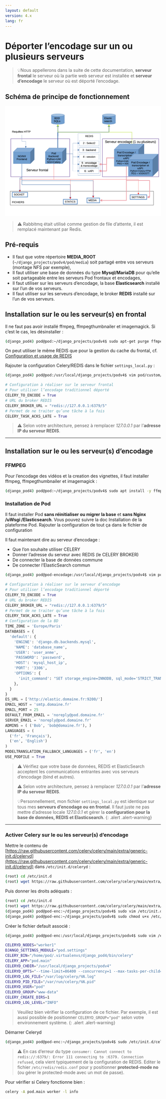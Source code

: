 ```yaml
---
layout: default
version: 4.x
lang: fr
---
```


# Déporter l’encodage sur un ou plusieurs serveurs

>💡Nous appellerons dans la suite de cette documentation, **serveur frontal** le serveur où la partie web serveur est installée et **serveur d’encodage** le serveur où est déporté l’encodage.

## Schéma de principe de fonctionnement

![Schéma de fonctionnement](remote-encoding_screens/remote-encoding.png)

> ⚠️ Rabbitmq était utilisé comme gestion de file d’attente, il est remplacé maintenant par Redis.

## Pré-requis

- Il faut que votre répertoire **MEDIA_ROOT** (```~/django_projects/podv4/pod/media```) soit partagé entre vos serveurs (montage NFS par exemple),
- Il faut utiliser une base de données du type **Mysql/MariaDB** pour qu’elle soit partageable entre les serveurs Pod frontaux et encodages,
- Il faut utiliser sur les serveurs d’encodage, la base **Elasticsearch** installé sur l’un de vos serveurs.
- Il faut utiliser sur les serveurs d’encodage, le broker **REDIS** installé sur l’un de vos serveurs.

## Installation sur le ou les serveur(s) en frontal

Il ne faut pas avoir installé ffmpeg, ffmpegthumbnailer et imagemagick. Si c’est le cas, les désinstaller :

```bash
(django_pod4) pod@pod:~/django_projects/podv4$ sudo apt-get purge ffmpeg ffmpegthumbnailer imagemagick
```

On peut utiliser le même REDIS que pour la gestion du cache du frontal, cf. [Configuration et usage de REDIS](redis_fr)

Rajouter la configuration Celery/REDIS dans le fichier `settings_local.py` :

```bash
(django_pod4) pod@pod:/usr/local/django_projects/podv4$ vim pod/custom/settings_local.py
```

```python
# Configuration à réaliser sur le serveur frontal
# Pour utiliser l’encodage traditionnel déporté
CELERY_TO_ENCODE = True
# URL du broker REDIS
CELERY_BROKER_URL = "redis://127.0.0.1:6379/5"
# Permet de ne traiter qu’une tâche à la fois
CELERY_TASK_ACKS_LATE = True
```

> ⚠️ Selon votre architecture, pensez à remplacer _127.0.0.1_ par l’**adresse IP du serveur REDIS**.

---

## Installation sur le ou les serveur(s) d’encodage

### FFMPEG

Pour l’encodage des vidéos et la creation des vignettes, il faut installer ffmpeg, ffmpegthumbnailer et imagemagick :

```sh
(django_pod4) pod@pod:~/django_projects/podv4$ sudo apt install -y ffmpeg ffmpegthumbnailer imagemagick
```

### Installation de Pod

Il faut installer Pod **sans réinitialiser ou migrer la base** et **sans Nginx /uWsgi /Elasticsearch**.
Vous pouvez suivre la doc Installation de la plateforme Pod.
Rajouter la configuration de tout ça dans le fichier de configuration

Il faut maintenant dire au serveur d’encodage :

- Que l’on souhaite utiliser CELERY
- Donner l’adresse du serveur avec REDIS (le CELERY BROKER)
- De connecter la base de données commune
- De connecter l’ElasticSearch commun

```bash
(django_pod4) pod@pod-encodage:/usr/local/django_projects/podv4$ vim pod/custom/settings_local.py
```

```python
# Configuration à réaliser sur le serveur d’encodage
# Pour utiliser l’encodage traditionnel déporté
CELERY_TO_ENCODE = True
# URL du broker REDIS
CELERY_BROKER_URL = "redis://127.0.0.1:6379/5"
# Permet de ne traiter qu’une tâche à la fois
CELERY_TASK_ACKS_LATE = True
# Configuration de la BD
TIME_ZONE = 'Europe/Paris'
DATABASES = {
  'default': {
    'ENGINE': 'django.db.backends.mysql',
    'NAME': 'database_name',
    'USER': 'user_anme',
    'PASSWORD': 'password',
    'HOST': 'mysql_host_ip',
    'PORT': '3306',
    'OPTIONS': {
      'init_command': "SET storage_engine=INNODB, sql_mode='STRICT_TRANS_TABLES', innodb_strict_mode=1",
    },
  }
}
ES_URL = ['http://elastic.domaine.fr:9200/']
EMAIL_HOST = 'smtp.domaine.fr'
EMAIL_PORT = 25
DEFAULT_FROM_EMAIL = 'noreply@pod.domaine.fr'
SERVER_EMAIL = 'noreply@pod.domaine.fr'
ADMINS = ( ('Bob', 'bob@domaine.fr'), )
LANGUAGES = (
  ('fr', 'Français'),
  ('en', 'English')
)
MODELTRANSLATION_FALLBACK_LANGUAGES = ('fr', 'en')
USE_PODFILE = True
```

> ⚠️ Vérifiez que votre base de données, REDIS et ElasticSearch acceptent les communications entrantes avec vos serveurs d’encodage (bind et autres).
>
> ⚠️ Selon votre architecture, pensez à remplacer _127.0.0.1_ par l’**adresse IP du serveur REDIS**.
>
> 💡Personnellement, mon fichier `settings_local.py` est identique sur tous mes **serveurs d’encodage ou en frontal**. Il faut juste ne pas mettre d’adresse locale _127.0.0.1_ et gérer la **configuration pour la base de données, REDIS et Elasticsearch**.
{: .alert .alert-warning}

---

### Activer Celery sur le ou les serveur(s) d’encodage

Mettre le contenu de [https://raw.githubusercontent.com/celery/celery/main/extra/generic-init.d/celeryd](https://raw.githubusercontent.com/celery/celery/main/extra/generic-init.d/celeryd) dans `/etc/init.d/celeryd` :

```bash
(root) cd /etc/init.d
(root) wget https://raw.githubusercontent.com/celery/celery/main/extra/generic-init.d/celeryd
```

Puis donner les droits adéquats :

```bash
(root) cd /etc/init.d
(root) wget https://raw.githubusercontent.com/celery/celery/main/extra/generic-init.d/celeryd
(django_pod4) pod@pod-enc:~/django_projects/podv4$ sudo vim /etc/init.d/celeryd
(django_pod4) pod@pod-enc:~/django_projects/podv4$ sudo chmod u+x /etc/init.d/celeryd
```

Créer le fichier default associé :

```bash
(django_pod4) pod@pod-enc:/usr/local/django_projects/podv4$ sudo vim /etc/default/celeryd
```

```bash
CELERYD_NODES="worker1"                                                # Nom du/des worker(s). Ajoutez autant de workers que de tache à executer en paralelle.
DJANGO_SETTINGS_MODULE="pod.settings"                                  # settings de votre Pod
CELERY_BIN="/home/pod/.virtualenvs/django_pod4/bin/celery"              # répertoire source de celery
CELERY_APP="pod.main"                                                  # application où se situe celery
CELERYD_CHDIR="/usr/local/django_projects/podv4"                       # répertoire du projet Pod (où se trouve manage.py)
CELERYD_OPTS="--time-limit=86400 --concurrency=1 --max-tasks-per-child=1  --prefetch-multiplier=1" # options à appliquer en plus sur le comportement du/des worker(s)
CELERYD_LOG_FILE="/var/log/celery/%N.log"                              # fichier log
CELERYD_PID_FILE="/var/run/celery/%N.pid"                              # fichier pid
CELERYD_USER="pod"                                                     # utilisateur système utilisant celery
CELERYD_GROUP="www-data"                                               # groupe système utilisant celery
CELERY_CREATE_DIRS=1                                                   # si celery dispose du droit de création de dossiers
CELERYD_LOG_LEVEL="INFO"                                               # niveau d’information qui seront inscrit dans les logs
```

> Veuillez bien vérifier la configuration de ce fichier. Par exemple, il est aussi possible de positionner `CELERYD_GROUP="pod"` selon votre environnement système.
{: .alert .alert-warning}

Démarrer Celeryd

```bash
(django_pod4) pod@pod-enc:~/django_projects/podv4$ sudo /etc/init.d/celeryd start
```

> ⚠️ En cas d’erreur du type `consumer: Cannot connect to redis://:6379/: Error 111 connecting to :6379. Connection refused`, cela vient typiquement de la configuration de REDIS. Editer le fichier `/etc/redis/redis.conf` pour y positionner **protected-mode no** (ou gérer le protected-mode avec un mot de passe).

Pour vérifier si Celery fonctionne bien :

```bash
celery -A pod.main worker -l info
```
